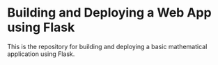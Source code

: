 # Building and Deploying a Web App using Flask
This is the repository for building and deploying a basic mathematical application using Flask.
